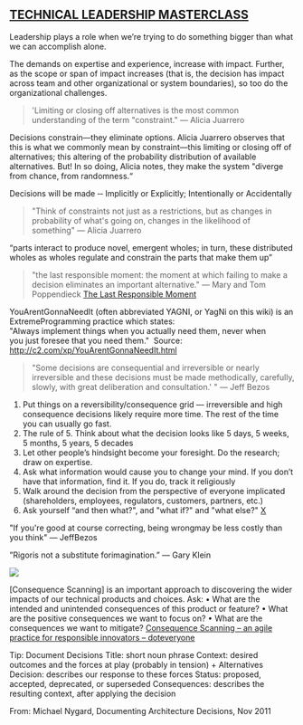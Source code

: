 ## [TECHNICAL LEADERSHIP MASTERCLASS](https://ruthmalan.com/Journal/2019/20190629SlideDocTechnicalLeadershipDecisions.pdf)

Leadership plays a role when we’re trying to do something bigger than what we can accomplish alone.

The demands on expertise and experience, increase with impact. Further, as the scope or span of impact increases (that is, the decision has impact across team and other organizational or system boundaries), so too do the organizational challenges.

> 'Limiting or closing off alternatives is the most common understanding of the term "constraint."
>— Alicia Juarrero

Decisions constrain—they eliminate options. Alicia Juarrero observes that this is what we commonly mean by constraint—this limiting or closing off of alternatives; this altering of the probability distribution of available alternatives. But! In so doing, Alicia notes, they make the system "diverge from chance, from randomness.“

Decisions will be made ‐‐ Implicitly or Explicitly; Intentionally or Accidentally

>"Think of constraints not just as a restrictions, but as changes in probability of what's going on, changes in the likelihood of something" 
>— Alicia Juarrero

“parts interact to produce novel, emergent wholes; in turn, these distributed wholes as wholes regulate and constrain the parts that make them up”

>"the last responsible moment: the moment at which failing
to make a decision eliminates an important alternative."
>— Mary and Tom Poppendieck
>[The Last Responsible Moment](https://blog.codinghorror.com/the-last-responsible-moment/)

YouArentGonnaNeedIt (often abbreviated YAGNI, or YagNi on this wiki) is an ExtremeProgramming practice which states: "Always implement things when you actually need them, never when  you just foresee that you need them."  
Source: http://c2.com/xp/YouArentGonnaNeedIt.html

>"Some decisions are consequential and irreversible or
nearly irreversible and these decisions must be made methodically, carefully, slowly, with great deliberation and consultation.' "
— Jeff Bezos

1. Put things on a reversibility/consequence grid — irreversible and high consequence decisions likely require more time. The rest of the time you can usually go fast.
2. The rule of 5. Think about what the decision looks like 5 days, 5 weeks, 5 months, 5 years, 5 decades
3. Let other people’s hindsight become your foresight. Do the research; draw on expertise.
4. Ask what information would cause you to change your mind. If you don’t have that information, find it. If you do, track it religiously
5. Walk around the decision from the perspective of everyone implicated (shareholders, employees, regulators, customers, partners, etc.)
6. Ask yourself “and then what?", and "what if?" and "what else?"
[X](https://twitter.com/farnamstreet/status/1026105498372845571)

"If you're good at course correcting, being wrongmay be less costly than you think" — JeffBezos

”Rigoris not a substitute forimagination.” ― Gary Klein

![](https://i.imgur.com/TJakq7f.png)

[Consequence Scanning] is an important approach to discovering the wider impacts of our technical products and choices. Ask: 
• What are the intended and unintended consequences of this product or feature? 
• What are the positive consequences we want to focus on? 
• What are the consequences we want to mitigate? 
[Consequence Scanning – an agile practice for responsible innovators – doteveryone](https://doteveryone.org.uk/project/consequence-scanning/)

Tip: Document Decisions 
Title: short noun phrase
Context: desired outcomes and the forces at play
(probably in tension) + Alternatives
Decision: describes our response to these forces
Status: proposed, accepted, deprecated, or superseded
Consequences: describes the resulting context, after
applying the decision

From: Michael Nygard, Documenting Architecture Decisions, Nov 2011



